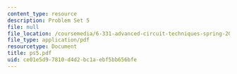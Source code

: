 ```yaml
---
content_type: resource
description: Problem Set 5
file: null
file_location: /coursemedia/6-331-advanced-circuit-techniques-spring-2002/ce01e5d97810d4d2bc1aebf5bb656bfe_ps5.pdf
file_type: application/pdf
resourcetype: Document
title: ps5.pdf
uid: ce01e5d9-7810-d4d2-bc1a-ebf5bb656bfe
---
```

